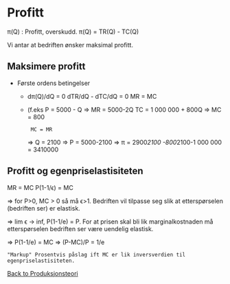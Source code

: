 # Profitt

π(Q) : Profitt, overskudd.
π(Q) = TR(Q) - TC(Q)

Vi antar at bedriften ønsker maksimal profitt.

## Maksimere profitt
- Første ordens betingelser
  - dπ(Q)/dQ = 0 
    dTR/dQ - dTC/dQ = 0
    MR = MC
  - (f.eks
         P = 5000 - Q 
     => MR = 5000-2Q
         TC = 1 000 000 + 800Q 
     => MC = 800
     
         MC = MR
     => Q = 2100
     => P = 5000-2100
     => π = 2900*2100 -800*2100-1 000 000
          = 3410000
          
## Profitt og egenpriselastisiteten

MR = MC
P(1-1/ϵ) = MC

=> for P>0, MC > 0 så må ϵ>1. Bedriften vil tilpasse seg slik at etterspørselen (bedriften ser) er elastisk.
 
=> lim ϵ -> inf, 
    P(1-1/e) = P. For at prisen skal bli lik marginalkostnaden må etterspørselen bedriften ser være uendelig elastisk.
   
=> P(1-1/e) = MC => (P-MC)/P = 1/e
   
    "Markup" Prosentvis påslag ift MC er lik inversverdien til egenpriselastisiteten.


[Back to Produksjonsteori](Produksjonsteori)
